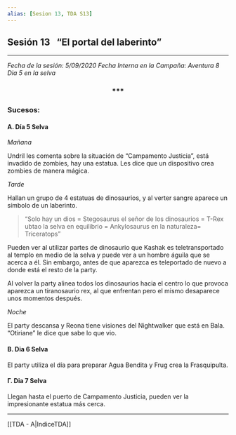 ```yaml
---
alias: [Sesion 13, TDA S13]
---
```


## Sesión 13   “El portal del laberinto”

---

*Fecha de la sesión: 5/09/2020*
*Fecha Interna en la Campaña: Aventura 8 Dia 5 en la selva*

<div align='center'>
<h3> *** </h3>
</div>

### Sucesos:

#### &Alpha;. Día 5 Selva

_Mañana_

Undril les comenta sobre la situación de “Campamento Justicia”, está invadido de zombies, hay una estatua. Les dice que un dispositivo crea zombies de manera mágica.

_Tarde_

Hallan un grupo de 4 estatuas de dinosaurios, y al verter sangre aparece un símbolo de un laberinto. 

>“Solo hay un dios = Stegosaurus
el señor de los dinosaurios = T-Rex
ubtao la selva en equilibrio = Ankylosaurus
en la naturaleza= Triceratops”
  
Pueden ver al utilizar partes de dinosaurio que Kashak es teletransportado al templo en medio de la selva y puede ver a un hombre águila que se acerca a él. Sin embargo, antes de que aparezca es teleportado de nuevo a donde está el resto de la party.

Al volver la party alinea todos los dinosaurios hacia el centro lo que provoca aparezca un tiranosaurio rex, al que enfrentan pero el mismo desaparece unos momentos después.
  
_Noche_

El party descansa y Reona tiene visiones del Nightwalker que está en Bala. “Otiriane” le dice que sabe lo que vio.

#### &Beta;. Dia 6 Selva
El party utiliza el día para preparar Agua Bendita y Frug crea la Frasquipulta.

#### &Gamma;. Dia 7 Selva
Llegan hasta el puerto de Campamento Justicia, pueden ver la impresionante estatua más cerca.

---
[[TDA - A|IndiceTDA]]